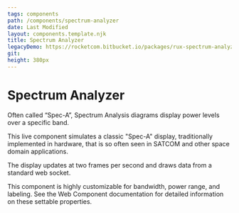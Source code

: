 ```yaml
---
tags: components
path: /components/spectrum-analyzer
date: Last Modified
layout: components.template.njk
title: Spectrum Analyzer
legacyDemo: https://rocketcom.bitbucket.io/packages/rux-spectrum-analyzer/demo/rux-spectrum-analyzer.html
git: 
height: 380px
---
```


# Spectrum Analyzer

Often called “Spec-A”, Spectrum Analysis diagrams display power levels over a specific band.

This live component simulates a classic "Spec-A" display, traditionally implemented in hardware, that is so often seen in SATCOM and other space domain applications.

The display updates at two frames per second and draws data from a standard web socket.

This component is highly customizable for bandwidth, power range, and labeling. See the Web Component documentation for detailed information on these settable properties.
